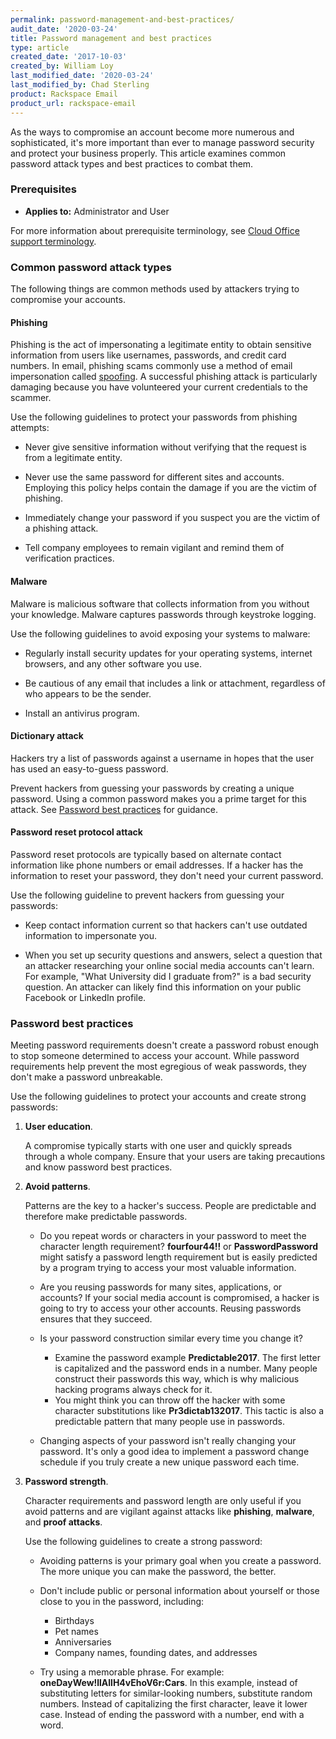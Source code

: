 ```yaml
---
permalink: password-management-and-best-practices/
audit_date: '2020-03-24'
title: Password management and best practices
type: article
created_date: '2017-10-03'
created_by: William Loy
last_modified_date: '2020-03-24'
last_modified_by: Chad Sterling
product: Rackspace Email
product_url: rackspace-email
---
```



As the ways to compromise an account become more numerous and sophisticated, it's more important than ever to manage password security and protect your business properly. This article examines common password attack types and best practices to combat them.

### Prerequisites

- **Applies to:** Administrator and User

For more information about prerequisite terminology, see [Cloud Office support terminology](/how-to/cloud-office-support-terminology).


### Common password attack types

The following things are common methods used by attackers trying to compromise your accounts.

#### Phishing

Phishing is the act of impersonating a legitimate entity to obtain sensitive information from users like usernames, passwords, and credit card numbers. In email, phishing scams commonly use a method of email impersonation called [spoofing](/how-to/email-spoofing-best-practices). A successful phishing attack is particularly damaging because you have volunteered your current credentials to the scammer.

Use the following guidelines to protect your passwords from phishing attempts:

- Never give sensitive information without verifying that the request is from a legitimate entity.

- Never use the same password for different sites and accounts. Employing this policy helps contain the damage if you are the victim of phishing.

- Immediately change your password if you suspect you are the victim of a phishing attack.

- Tell company employees to remain vigilant and remind them of verification practices.

#### Malware

Malware is malicious software that collects information from you without your knowledge. Malware captures passwords through keystroke logging.

Use the following guidelines to avoid exposing your systems to malware:

- Regularly install security updates for your operating systems, internet browsers, and any other software you use.

- Be cautious of any email that includes a link or attachment, regardless of who appears to be the sender.

- Install an antivirus program.

#### Dictionary attack

Hackers try a list of passwords against a username in hopes that the user has used an easy-to-guess password.

Prevent hackers from guessing your passwords by creating a unique password. Using a common password makes you a prime target for this attack. See [Password best practices](#password-best-practices) for guidance.

#### Password reset protocol attack

Password reset protocols are typically based on alternate contact information like phone numbers or email addresses. If a hacker has the information to reset your password, they don't need your current password.

Use the following guideline to prevent hackers from guessing your passwords:

- Keep contact information current so that hackers can't use outdated information to impersonate you.

- When you set up security questions and answers, select a question that an attacker researching your online social media accounts can't learn. For example, "What University did I graduate from?" is a bad security question. An attacker can likely find this information on your public Facebook or LinkedIn profile.

### Password best practices

Meeting password requirements doesn't create a password robust enough to stop someone determined to access your account. While password requirements help prevent the most egregious of weak passwords, they don't make a password unbreakable.

Use the following guidelines to protect your accounts and create strong passwords:

1. **User education**.

    A compromise typically starts with one user and quickly spreads through a whole company. Ensure that your users are taking precautions and know password best practices.

2. **Avoid patterns**.

    Patterns are the key to a hacker's success. People are predictable and therefore make predictable passwords.

      - Do you repeat words or characters in your password to meet the character length requirement? **fourfour44!!**  or **PasswordPassword** might satisfy a password length requirement but is easily predicted by a program trying to access your most valuable information.

      - Are you reusing passwords for many sites, applications, or accounts? If your social media account is compromised, a hacker is going to try to access your other accounts. Reusing passwords ensures that they succeed.

      - Is your password construction similar every time you change it?

           - Examine the password example **Predictable2017**. The first letter is capitalized and the password ends in a number. Many people construct their passwords this way, which is why malicious hacking programs always check for it.
           - You might think you can throw off the hacker with some character substitutions like **Pr3dictab132017**. This tactic is also a predictable pattern that many people use in passwords.

      - Changing aspects of your password isn't really changing your password. It's only a good idea to implement a password change schedule if you truly create a new unique password each time.

3. **Password strength**.

    Character requirements and password length are only useful if you avoid patterns and are vigilant against attacks like **phishing**, **malware**, and **proof attacks**.

    Use the following guidelines to create a strong password:

      - Avoiding patterns is your primary goal when you create a password. The more unique you can make the password, the better.

      - Don't include public or personal information about yourself or those close to you in the password, including:

         - Birthdays
         - Pet names
         - Anniversaries
         - Company names, founding dates, and addresses

      - Try using a memorable phrase. For example: **oneDayWew!llAllH4vEhoV6r:Cars**. In this example, instead of substituting letters for similar-looking numbers, substitute random numbers. Instead of capitalizing the first character, leave it lower case. Instead of ending the password with a number, end with a word.
